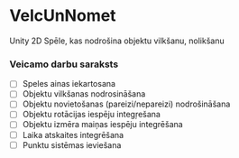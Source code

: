 # VelcUnNomet
Unity 2D Spēle, kas nodrošina objektu vilkšanu, nolikšanu

### Veicamo darbu saraksts
- [ ] Speles ainas iekartosana
- [ ] Objektu vilkšanas nodrosināšana
- [ ] Objektu novietošanas (pareizi/nepareizi) nodrošināšana
- [ ] Objektu rotācijas iespēju integŗešana
- [ ] Objektu izmēra maiņas iespēju integrēšana
- [ ] Laika atskaites integrēšana
- [ ] Punktu sistēmas ieviešana
